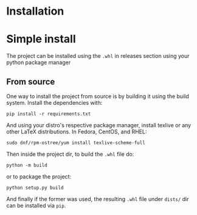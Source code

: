 # Installation

# Simple install

The project can be installed using the `.whl` in releases section using your python package manager

## From source

One way to install the project from source is by building it using the build system. Install the dependencies with:

```
pip install -r requirements.txt
```

And using your distro's respective package manager, install texlive or any other LaTeX distributions. In Fedora, CentOS, and RHEL:

```
sudo dnf/rpm-ostree/yum install texlive-scheme-full
```

Then inside the project dir, to build the `.whl` file do:

```
python -m build
```

or to package the project:

```
python setup.py build
```

And finally if the former was used, the resulting `.whl` file under `dists/` dir can be installed via `pip`.
